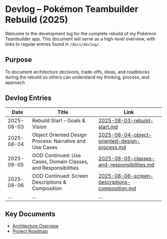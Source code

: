# Devlog – Pokémon Teambuilder Rebuild (2025)

Welcome to the development log for the complete rebuild of my Pokémon Teambuilder app. This document will serve as a high-level overview, with links to regular entries found in `/docs/devlog/`.

## Purpose
To document architecture decisions, trade-offs, ideas, and roadblocks during the rebuild so others can understand my thinking, process, and approach.

## Devlog Entries

| Date       | Title                            | Link                                             |
|------------|----------------------------------|--------------------------------------------------|
| 2025-08-03 | Rebuild Start – Goals & Vision   | [2025-08-03-rebuild-start.md](docs/devlog/2025-08-03-rebuild-start.md) |
| 2025-08-04 | Object Oriented Design Process: Narrative and Use Cases | [2025-08-04-object-oriented-design-process.md](docs/devlog/2025-08-04-object-oriented-design-process.md) |
| 2025-08-05 | OOD Continued: Use Cases, Domain Classes, and Responsibilities | [2025-08-05-classes-and-responsibilities.md](docs/devlog/2025-08-05-classes-and-responsibilities.md) |
| 2025-08-06 | OOD Continued: Screen Descriptions & Composition | [2025-08-06-screen-descriptions-composition.md](docs/devlog/2025-08-06-screen-descriptions-composition.md) |
| ...        | ...                              | ...                                              |

## Key Documents

- [Architecture Overview](docs/architecture.md)
- [Project Roadmap](docs/roadmap.md)
